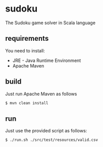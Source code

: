 # sudoku
The Sudoku game solver in Scala language

## requirements
You need to install:

* JRE - Java Runtime Environment
* Apache Maven


## build
Just run Apache Maven as follows

```sh
$ mvn clean install
```


## run
Just use the provided script as follows:

```
$ ./run.sh ./src/test/resources/valid.csv
```